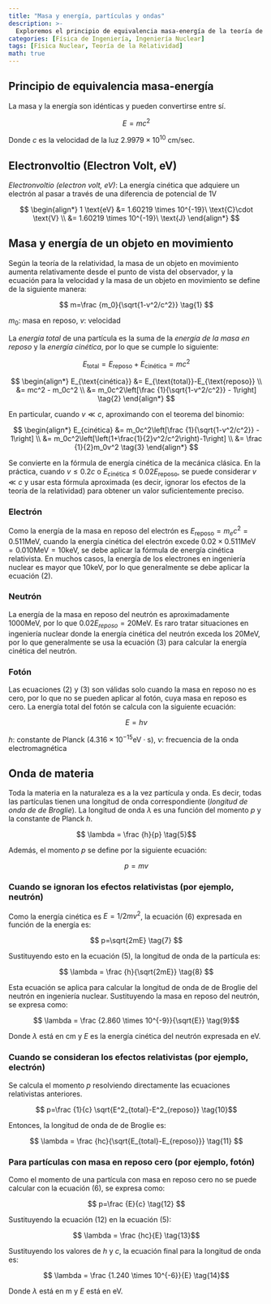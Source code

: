```yaml
---
title: "Masa y energía, partículas y ondas"
description: >-
  Exploremos el principio de equivalencia masa-energía de la teoría de la relatividad y calculemos la energía de un electrón en movimiento considerando los efectos relativistas.
categories: [Física de Ingeniería, Ingeniería Nuclear]
tags: [Física Nuclear, Teoría de la Relatividad]
math: true
---
```


## Principio de equivalencia masa-energía
La masa y la energía son idénticas y pueden convertirse entre sí.

$$ E=mc^2 $$

Donde $c$ es la velocidad de la luz $2.9979 \times 10^{10}\ \text{cm/sec}$.

## Electronvoltio (Electron Volt, eV)
*Electronvoltio (electron volt, eV)*: La energía cinética que adquiere un electrón al pasar a través de una diferencia de potencial de 1V

$$
\begin{align*} 
1 \text{eV} &= 1.60219 \times 10^{-19}\ \text{C}\cdot \text{V}
\\ &= 1.60219 \times 10^{-19}\ \text{J}
\end{align*}
$$

## Masa y energía de un objeto en movimiento
Según la teoría de la relatividad, la masa de un objeto en movimiento aumenta relativamente desde el punto de vista del observador, y la ecuación para la velocidad y la masa de un objeto en movimiento se define de la siguiente manera:

$$ m=\frac {m_0}{\sqrt{1-v^2/c^2}} \tag{1} $$

$m_0$: masa en reposo, $v$: velocidad

La *energía total* de una partícula es la suma de la *energía de la masa en reposo* y la *energía cinética*, por lo que se cumple lo siguiente:

$$ E_{\text{total}} = E_{\text{reposo}}+E_{\text{cinética}} = mc^2$$

$$
\begin{align*}
E_{\text{cinética}} &= E_{\text{total}}-E_{\text{reposo}}
\\ &= mc^2 - m_0c^2
\\ &= m_0c^2\left[\frac {1}{\sqrt{1-v^2/c^2}} - 1\right] \tag{2}
\end{align*}
$$

En particular, cuando $v\ll c$, aproximando con el teorema del binomio:

$$
\begin{align*}
E_{cinética} &= m_0c^2\left[\frac {1}{\sqrt{1-v^2/c^2}} - 1\right]
\\ &= m_0c^2\left[\left(1+\frac{1}{2}v^2/c^2\right)-1\right]
\\ &= \frac {1}{2}m_0v^2 \tag{3}
\end{align*}
$$

Se convierte en la fórmula de energía cinética de la mecánica clásica. En la práctica, cuando $v\leq 0.2c$ o $E_{\text{cinética}} \leq 0.02E_{\text{reposo}}$, se puede considerar $v\ll c$ y usar esta fórmula aproximada (es decir, ignorar los efectos de la teoría de la relatividad) para obtener un valor suficientemente preciso.

### Electrón
Como la energía de la masa en reposo del electrón es $E_{\text{reposo}}=m_ec^2=0.511 \text{MeV}$, cuando la energía cinética del electrón excede $0.02\times 0.511 \text{MeV}=0.010 \text{MeV}=10 \text{keV}$, se debe aplicar la fórmula de energía cinética relativista. En muchos casos, la energía de los electrones en ingeniería nuclear es mayor que 10keV, por lo que generalmente se debe aplicar la ecuación (2).

### Neutrón
La energía de la masa en reposo del neutrón es aproximadamente 1000MeV, por lo que $0.02E_{reposo}=20\text{MeV}$. Es raro tratar situaciones en ingeniería nuclear donde la energía cinética del neutrón exceda los 20MeV, por lo que generalmente se usa la ecuación (3) para calcular la energía cinética del neutrón.

### Fotón
Las ecuaciones (2) y (3) son válidas solo cuando la masa en reposo no es cero, por lo que no se pueden aplicar al fotón, cuya masa en reposo es cero. La energía total del fotón se calcula con la siguiente ecuación:

$$ E = h\nu \tag{4} $$

$h$: constante de Planck ($4.316 \times 10^{-15} \text{eV}\cdot\text{s}$), $\nu$: frecuencia de la onda electromagnética

## Onda de materia
Toda la materia en la naturaleza es a la vez partícula y onda. Es decir, todas las partículas tienen una longitud de onda correspondiente (*longitud de onda de de Broglie*). La longitud de onda $\lambda$ es una función del momento $p$ y la constante de Planck $h$.

$$ \lambda = \frac {h}{p} \tag{5}$$

Además, el momento $p$ se define por la siguiente ecuación:

$$ p = mv \tag{6} $$

### Cuando se ignoran los efectos relativistas (por ejemplo, neutrón)
Como la energía cinética es $E=1/2 mv^2$, la ecuación (6) expresada en función de la energía es:

$$ p=\sqrt{2mE} \tag{7} $$

Sustituyendo esto en la ecuación (5), la longitud de onda de la partícula es:

$$ \lambda = \frac {h}{\sqrt{2mE}} \tag{8} $$

Esta ecuación se aplica para calcular la longitud de onda de de Broglie del neutrón en ingeniería nuclear. Sustituyendo la masa en reposo del neutrón, se expresa como:

$$ \lambda = \frac {2.860 \times 10^{-9}}{\sqrt{E}} \tag{9}$$

Donde $\lambda$ está en cm y $E$ es la energía cinética del neutrón expresada en eV.

### Cuando se consideran los efectos relativistas (por ejemplo, electrón)
Se calcula el momento $p$ resolviendo directamente las ecuaciones relativistas anteriores.

$$ p=\frac {1}{c} \sqrt{E^2_{total}-E^2_{reposo}} \tag{10}$$

Entonces, la longitud de onda de de Broglie es:

$$ \lambda = \frac {hc}{\sqrt{E_{total}-E_{reposo}}} \tag{11} $$

### Para partículas con masa en reposo cero (por ejemplo, fotón)
Como el momento de una partícula con masa en reposo cero no se puede calcular con la ecuación (6), se expresa como:

$$ p=\frac {E}{c} \tag{12} $$

Sustituyendo la ecuación (12) en la ecuación (5):

$$ \lambda = \frac {hc}{E} \tag{13}$$

Sustituyendo los valores de $h$ y $c$, la ecuación final para la longitud de onda es:

$$ \lambda = \frac {1.240 \times 10^{-6}}{E} \tag{14}$$

Donde $\lambda$ está en m y $E$ está en eV.